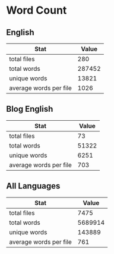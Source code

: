 # Word Count

## English

Stat | Value
---- | -----
total files | 280
total words | 287452
unique words | 13821
average words per file | 1026

## Blog English

Stat | Value
---- | -----
total files | 73
total words | 51322
unique words | 6251
average words per file | 703

## All Languages

Stat | Value
---- | -----
total files | 7475
total words | 5689914
unique words | 143889
average words per file | 761
